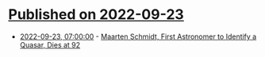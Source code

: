# [Published on 2022-09-23](index.md)

* [2022-09-23, 07:00:00](https://science.slashdot.org/story/22/09/22/2133210/maarten-schmidt-first-astronomer-to-identify-a-quasar-dies-at-92?utm_source=rss1.0mainlinkanon&utm_medium=feed) - [Maarten Schmidt, First Astronomer to Identify a Quasar, Dies at 92](https://science.slashdot.org/story/22/09/22/2133210/maarten-schmidt-first-astronomer-to-identify-a-quasar-dies-at-92?utm_source=rss1.0mainlinkanon&utm_medium=feed)
